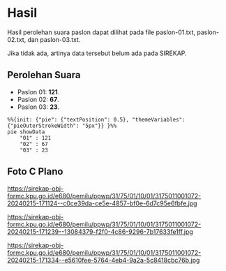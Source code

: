 # Hasil

Hasil perolehan suara paslon dapat dilihat pada file paslon-01.txt, paslon-02.txt, dan paslon-03.txt.

Jika tidak ada, artinya data tersebut belum ada pada SIREKAP.

## Perolehan Suara

 * Paslon 01: **121**.
 * Paslon 02: **67**.
 * Paslon 03: **23**.

```mermaid
%%{init: {"pie": {"textPosition": 0.5}, "themeVariables": {"pieOuterStrokeWidth": "5px"}} }%%
pie showData
    "01" : 121
    "02" : 67
    "03" : 23
```
## Foto C Plano

https://sirekap-obj-formc.kpu.go.id/e680/pemilu/ppwp/31/75/01/10/01/3175011001072-20240215-171124--c0ce39da-ce5e-4857-bf0e-6d7c95e6fbfe.jpg

https://sirekap-obj-formc.kpu.go.id/e680/pemilu/ppwp/31/75/01/10/01/3175011001072-20240215-171239--13084379-f2f0-4c86-9296-7b17633fe1ff.jpg

https://sirekap-obj-formc.kpu.go.id/e680/pemilu/ppwp/31/75/01/10/01/3175011001072-20240215-171334--e5610fee-5764-4eb4-9a2a-5c8418cbc76b.jpg
